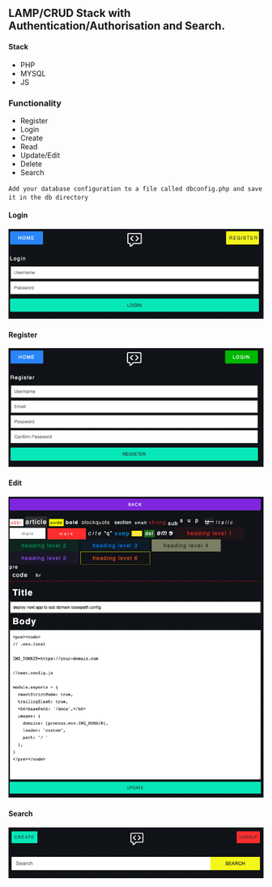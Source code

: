 ## LAMP/CRUD Stack with Authentication/Authorisation and Search.

#### Stack
- PHP
- MYSQL
- JS

### Functionality

- Register
- Login
- Create
- Read
- Update/Edit
- Delete
- Search

`Add your database configuration to a file called dbconfig.php and save it in the db directory`

#### Login
![Preview](https://github.com/matthew-via-music/codesearch/raw/main/preview/login.png)
#### Register
![Preview](https://github.com/matthew-via-music/codesearch/raw/main/preview/register.png)
#### Edit
![Preview](https://github.com/matthew-via-music/codesearch/raw/main/preview/edit.png)
#### Search
![Preview](https://github.com/matthew-via-music/codesearch/raw/main/preview/search.png)